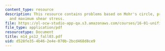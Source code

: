 ```yaml
---
content_type: resource
description: This resource contains problems based on Mohr's circle, principal stress,
  and maximum shear stress.
file: https://ol-ocw-studio-app-qa.s3.amazonaws.com/courses/16-01-unified-engineering-i-ii-iii-iv-fall-2005-spring-2006/d528fe354b462e4e070b2bcd468d8ce9_m14_ps12_fall03.pdf
file_type: application/pdf
resourcetype: Document
title: m14_ps12_fall03.pdf
uid: d528fe35-4b46-2e4e-070b-2bcd468d8ce9
---
```


